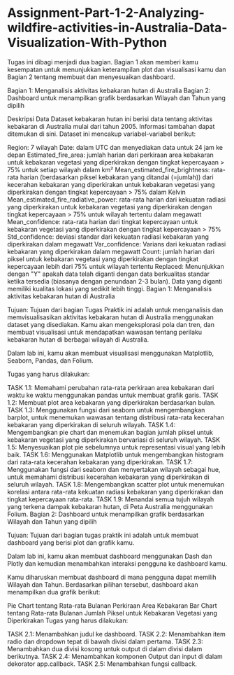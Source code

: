 # Assignment-Part-1-2-Analyzing-wildfire-activities-in-Australia-Data-Visualization-With-Python
Tugas ini dibagi menjadi dua bagian. Bagian 1 akan memberi kamu kesempatan untuk menunjukkan keterampilan plot dan visualisasi kamu dan Bagian 2 tentang membuat dan menyesuaikan dashboard.

Bagian 1: Menganalisis aktivitas kebakaran hutan di Australia
Bagian 2: Dashboard untuk menampilkan grafik berdasarkan Wilayah dan Tahun yang dipilih

Deskripsi Data
Dataset kebakaran hutan ini berisi data tentang aktivitas kebakaran di Australia mulai dari tahun 2005. Informasi tambahan dapat ditemukan di sini.
Dataset ini mencakup variabel-variabel berikut:

Region: 7 wilayah
Date: dalam UTC dan menyediakan data untuk 24 jam ke depan
Estimated_fire_area: jumlah harian dari perkiraan area kebakaran untuk kebakaran vegetasi yang diperkirakan dengan tingkat kepercayaan > 75% untuk setiap wilayah dalam km²
Mean_estimated_fire_brightness: rata-rata harian (berdasarkan piksel kebakaran yang ditandai (=jumlah)) dari kecerahan kebakaran yang diperkirakan untuk kebakaran vegetasi yang diperkirakan dengan tingkat kepercayaan > 75% dalam Kelvin
Mean_estimated_fire_radiative_power: rata-rata harian dari kekuatan radiasi yang diperkirakan untuk kebakaran vegetasi yang diperkirakan dengan tingkat kepercayaan > 75% untuk wilayah tertentu dalam megawatt
Mean_confidence: rata-rata harian dari tingkat kepercayaan untuk kebakaran vegetasi yang diperkirakan dengan tingkat kepercayaan > 75%
Std_confidence: deviasi standar dari kekuatan radiasi kebakaran yang diperkirakan dalam megawatt
Var_confidence: Varians dari kekuatan radiasi kebakaran yang diperkirakan dalam megawatt
Count: jumlah harian dari piksel untuk kebakaran vegetasi yang diperkirakan dengan tingkat kepercayaan lebih dari 75% untuk wilayah tertentu
Replaced: Menunjukkan dengan "Y" apakah data telah diganti dengan data berkualitas standar ketika tersedia (biasanya dengan penundaan 2-3 bulan). Data yang diganti memiliki kualitas lokasi yang sedikit lebih tinggi.
Bagian 1: Menganalisis aktivitas kebakaran hutan di Australia

Tujuan:
Tujuan dari bagian Tugas Praktik ini adalah untuk menganalisis dan memvisualisasikan aktivitas kebakaran hutan di Australia menggunakan dataset yang disediakan. Kamu akan mengeksplorasi pola dan tren, dan membuat visualisasi untuk mendapatkan wawasan tentang perilaku kebakaran hutan di berbagai wilayah di Australia.

Dalam lab ini, kamu akan membuat visualisasi menggunakan Matplotlib, Seaborn, Pandas, dan Folium.

Tugas yang harus dilakukan:

TASK 1.1: Memahami perubahan rata-rata perkiraan area kebakaran dari waktu ke waktu menggunakan pandas untuk membuat grafik garis.
TASK 1.2: Membuat plot area kebakaran yang diperkirakan berdasarkan bulan.
TASK 1.3: Menggunakan fungsi dari seaborn untuk mengembangkan barplot, untuk menemukan wawasan tentang distribusi rata-rata kecerahan kebakaran yang diperkirakan di seluruh wilayah.
TASK 1.4: Mengembangkan pie chart dan menemukan bagian jumlah piksel untuk kebakaran vegetasi yang diperkirakan bervariasi di seluruh wilayah.
TASK 1.5: Menyesuaikan plot pie sebelumnya untuk representasi visual yang lebih baik.
TASK 1.6: Menggunakan Matplotlib untuk mengembangkan histogram dari rata-rata kecerahan kebakaran yang diperkirakan.
TASK 1.7: Menggunakan fungsi dari seaborn dan menyertakan wilayah sebagai hue, untuk memahami distribusi kecerahan kebakaran yang diperkirakan di seluruh wilayah.
TASK 1.8: Mengembangkan scatter plot untuk menemukan korelasi antara rata-rata kekuatan radiasi kebakaran yang diperkirakan dan tingkat kepercayaan rata-rata.
TASK 1.9: Menandai semua tujuh wilayah yang terkena dampak kebakaran hutan, di Peta Australia menggunakan Folium.
Bagian 2: Dashboard untuk menampilkan grafik berdasarkan Wilayah dan Tahun yang dipilih

Tujuan:
Tujuan dari bagian tugas praktik ini adalah untuk membuat dashboard yang berisi plot dan grafik kamu.

Dalam lab ini, kamu akan membuat dashboard menggunakan Dash dan Plotly dan kemudian menambahkan interaksi pengguna ke dashboard kamu.

Kamu diharuskan membuat dashboard di mana pengguna dapat memilih Wilayah dan Tahun. Berdasarkan pilihan tersebut, dashboard akan menampilkan dua grafik berikut:

Pie Chart tentang Rata-rata Bulanan Perkiraan Area Kebakaran
Bar Chart tentang Rata-rata Bulanan Jumlah Piksel untuk Kebakaran Vegetasi yang Diperkirakan
Tugas yang harus dilakukan:

TASK 2.1: Menambahkan judul ke dashboard.
TASK 2.2: Menambahkan item radio dan dropdown tepat di bawah divisi dalam pertama.
TASK 2.3: Menambahkan dua divisi kosong untuk output di dalam divisi dalam berikutnya.
TASK 2.4: Menambahkan komponen Output dan input di dalam dekorator app.callback.
TASK 2.5: Menambahkan fungsi callback.
